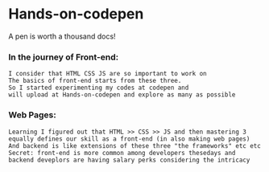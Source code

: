 # Hands-on-codepen
A pen is worth a thousand docs!

### In the journey of Front-end: 
    I consider that HTML CSS JS are so important to work on  
    The basics of front-end starts from these three. 
    So I started experimenting my codes at codepen and 
    will upload at Hands-on-codepen and explore as many as possible 
### Web Pages: 
    Learning I figured out that HTML >> CSS >> JS and then mastering 3 equally defines our skill as a front-end (in also making web pages)
    And backend is like extensions of these three "the frameworks" etc etc 
    Secret: front-end is more common among developers thesedays and backend deveplors are having salary perks considering the intricacy
    
    
